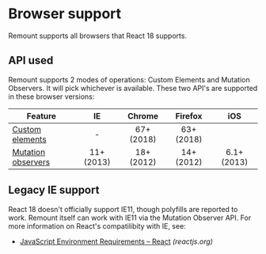 # Browser support

Remount supports all browsers that React 18 supports.

## API used

Remount supports 2 modes of operations: Custom Elements and Mutation Observers. It will pick whichever is available. These two API's are supported in these browser versions:

| Feature              |     IE     |   Chrome   |  Firefox   |     iOS     |
| -------------------- | :--------: | :--------: | :--------: | :---------: |
| [Custom elements]    |     -      | 67+ (2018) | 63+ (2018) |             |
| [Mutation observers] | 11+ (2013) | 18+ (2012) | 14+ (2012) | 6.1+ (2013) |

[custom elements]: https://caniuse.com/#search=custom%20elements
[mutation observers]: http://caniuse.com/mutationobserver

## Legacy IE support

React 18 doesn't officially support IE11, though polyfills are reported to work. Remount itself can work with IE11 via the Mutation Observer API. For more information on React's compatilibity with IE, see:

- [JavaScript Environment Requirements – React](https://reactjs.org/docs/javascript-environment-requirements.html) _(reactjs.org)_
